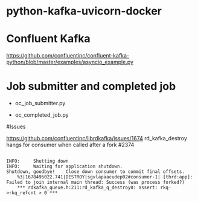 # python-kafka-uvicorn-docker


# Confluent Kafka
https://github.com/confluentinc/confluent-kafka-python/blob/master/examples/asyncio_example.py

# Job submitter and completed job 
- oc_job_submitter.py

- oc_completed_job.py

#Issues

https://github.com/confluentinc/librdkafka/issues/1674
rd_kafka_destroy hangs for consumer when called after a fork #2374

<code>
INFO:     Shutting down
INFO:     Waiting for application shutdown.
Shutdown, goodbye!    Close down consumer to commit final offsets.
    %3|1678495022.741|DESTROY|sgvlapaacudep02#consumer-1| [thrd:app]: Failed to join internal main thread: Success (was process forked?)
    *** rdkafka_queue.h:211:rd_kafka_q_destroy0: assert: rkq->rkq_refcnt > 0 ***
</code>
